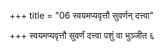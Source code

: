 +++
title = "06 स्वयमप्यवृत्तौ सुवर्णन् दत्त्वा"

+++
स्वयमप्यवृत्तौ सुवर्णं दत्त्वा पशुं वा भुञ्जीत ६